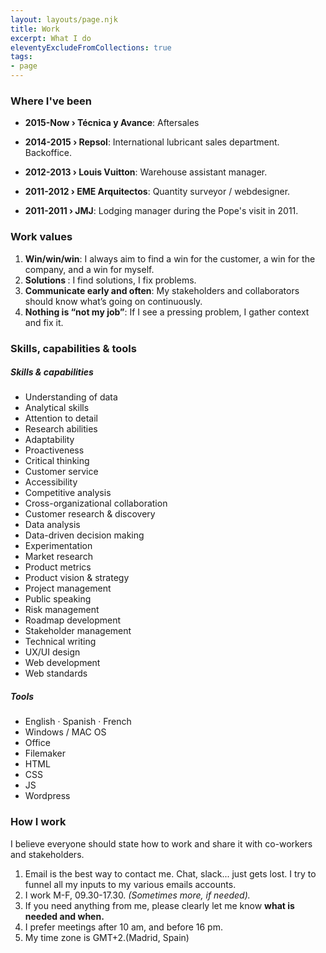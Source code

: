```yaml
---
layout: layouts/page.njk
title: Work
excerpt: What I do
eleventyExcludeFromCollections: true
tags:
- page
---
```


<h3>Where I've been</h3>
<ul>
<li><p><b>2015-Now › Técnica y Avance</b >:    Aftersales</p></li>
<li><p><b>2014-2015 › Repsol</b >:  International lubricant sales department. Backoffice.</p></li>
<li><p><b>2012-2013 › Louis Vuitton</b >:   Warehouse assistant manager.</p></li>
<li><p><b>2011-2012 › EME Arquitectos</b >:   Quantity surveyor / webdesigner.</p></li>
<li><p><b>2011-2011 › JMJ</b >:   Lodging manager during the Pope's visit in 2011.</p>
</li>
</ul>

<h3>Work values</h3>

1. <b>Win/win/win</b >:  I always aim to find a win for the customer, a win for the company, and a win for myself.   
2. <b>Solutions </b >:   I find solutions, I fix problems.   
3. <b>Communicate early and often</b >:   My stakeholders and collaborators should know what’s going on continuously.   
4. <b>Nothing is “not my job”</b >:   If I see a pressing problem, I gather context and fix it.   


<h3>Skills, capabilities & tools</h3>

<h5>Skills & capabilities</h5>

<ul class="col-2">
<li>Understanding of data</li>
<li>Analytical skills</li>
<li>Attention to detail</li>
<li>Research abilities</li>
<li>Adaptability</li>
<li>Proactiveness</li>
<li>Critical thinking</li>
<li>Customer service</li>
<li>Accessibility</li>
<li>Competitive analysis</li>
<li>Cross-organizational collaboration</li>
<li>Customer research & discovery</li>
<li>Data analysis</li>
<li>Data-driven decision making</li>
<li>Experimentation</li>
<li>Market research</li>
<li>Product metrics</li>
<li>Product vision & strategy</li>
<li>Project management</li>
<li>Public speaking</li>
<li>Risk management</li>
<li>Roadmap development</li>
<li>Stakeholder management</li>
<li>Technical writing</li>
<li>UX/UI design</li>
<li>Web development</li>
<li>Web standards</li>
</ul>

<h5>Tools</h5>
<ul class="col-2">
<li>English · Spanish · French</li>
<li>Windows / MAC OS</li>
<li>Office</li>
<li>Filemaker</li>
<li>HTML</li>
<li>CSS</li>
<li>JS</li>
<li>Wordpress</li>
</ul>


<h3>How I work</h3>

I believe everyone should state how to work and share it with co-workers and stakeholders.

1. Email is the best way to contact me. Chat, slack... just gets lost. I try to funnel all my inputs to my various emails accounts.
2. I work M-F, 09.30-17.30. <em>(Sometimes more, if needed).</em>
3. If you need anything from me, please clearly let me know <strong>what is needed and when.</strong>
4. I prefer meetings after 10 am, and before 16 pm.
5. My time zone is GMT+2.(Madrid, Spain)
